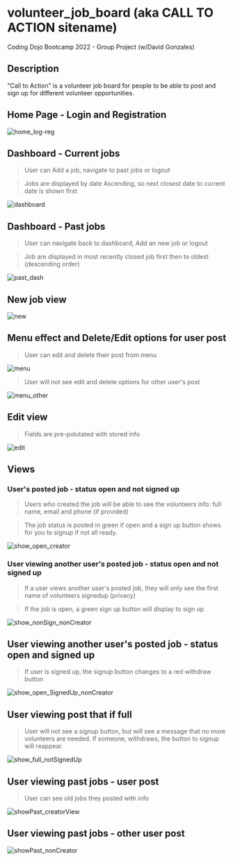 # volunteer_job_board (aka CALL TO ACTION sitename)
Coding Dojo Bootcamp 2022 - Group Project (w/David Gonzales)

## Description

"Call to Action" is a volunteer job board for people to be able to post and sign up for different volunteer opportunities.

## Home Page - Login and Registration

![home_log-reg](https://user-images.githubusercontent.com/99504059/186049388-88b4ae48-df87-49b1-9086-d5f0d4f63577.png)

## Dashboard - Current jobs

> User can Add a job, navigate to past jobs or logout

> Jobs are displayed by date Ascending, so next closest date to current date is shown first

![dashboard](https://user-images.githubusercontent.com/99504059/186049464-d84fff7d-5b1f-447f-a756-1d3d1e0e84ec.png)

## Dashboard - Past jobs

> User can navigate back to dashboard, Add an new job or logout

> Job are displayed in most recently closed job first then to oldest (descending order)

![past_dash](https://user-images.githubusercontent.com/99504059/186049508-f2451de1-b4bd-4dc8-ac86-cba4821c9dc0.png)

## New job view

![new](https://user-images.githubusercontent.com/99504059/186051884-0efbf8c2-969c-44b8-903a-8a223aca9f77.png)

## Menu effect and Delete/Edit options for user post

> User can edit and delete their post from menu

![menu](https://user-images.githubusercontent.com/99504059/186051962-2e7211de-89e3-42f7-9bea-2aaa56835743.png)

> User will not see edit and delete options for other user's post

![menu_other](https://user-images.githubusercontent.com/99504059/186053895-c748c5b0-ebfd-43d4-a618-ef94aee06e4f.png)

## Edit view

> Fields are pre-polutated with stored info

![edit](https://user-images.githubusercontent.com/99504059/186052079-76ab3430-977a-487c-8eac-114f77541dcc.png)

## Views

### User's posted job - status open and not signed up

> Users who created the job will be able to see the volunteers info: full name, email and phone (if provided)

> The job status is posted in green if open and a sign up button shows for you to signup if not all ready.

![show_open_creator](https://user-images.githubusercontent.com/99504059/186049663-6102a8b4-c550-44b9-aa58-0ff2f01895a8.png)

### User viewing another user's posted job - status open and not signed up

> If a user views another user's posted job, they will only see the first name of volunteers signedup (privacy)

> If the job is open, a green sign up button will display to sign up

![show_nonSign_nonCreator](https://user-images.githubusercontent.com/99504059/186049734-0805686f-e34c-444c-be3a-c8c0847f7ebe.png)

## User viewing another user's posted job - status open and signed up

> If user is signed up, the signup button changes to a red withdraw button

![show_open_SignedUp_nonCreator](https://user-images.githubusercontent.com/99504059/186049778-ca7a0ab6-ed7e-4f42-95e2-6ab1c3fb6629.png)

## User viewing post that if full

> User will not see a signup button, but will see a message that no more volunteers are needed. If someone, withdraws, the button to signup will reappear.

![show_full_notSignedUp](https://user-images.githubusercontent.com/99504059/186054348-20470d79-6e57-42c9-b7af-ca73d85e6fd4.png)

## User viewing past jobs - user post

> User can see old jobs they posted with info

![showPast_creatorView](https://user-images.githubusercontent.com/99504059/186049784-d2130774-3952-44f5-8d57-4f6f13ef981d.png)

## User viewing past jobs - other user post

![showPast_nonCreator](https://user-images.githubusercontent.com/99504059/186049792-07717d19-77a5-4b24-b6d0-ff9f41014d5c.png)
